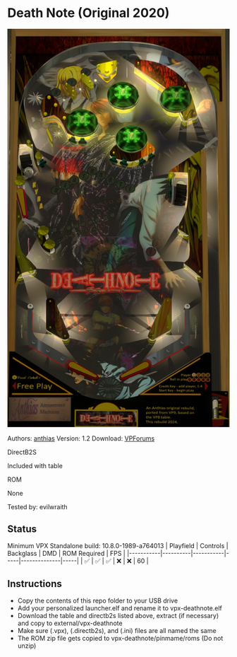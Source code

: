 # Death Note (Original 2020)

![Table Preview](https://github.com/evilwraith/vpx-images/blob/main/vpx-deathnote.jpg)

Authors: [anthias](https://www.vpforums.org/index.php?showuser=9159)
Version: 1.2
Download: [VPForums](https://www.vpforums.org/index.php?app=downloads&showfile=18569)

DirectB2S

Included with table

ROM

None

Tested by: evilwraith

## Status 

Minimum VPX Standalone build: 10.8.0-1989-a764013
| Playfield | Controls | Backglass | DMD | ROM Required | FPS | 
|-----------|----------|-----------|-----|--------------|-----|
| :white_check_mark: | :white_check_mark: | :white_check_mark: | :x: | :x: | 60 |

## Instructions

- Copy the contents of this repo folder to your USB drive
- Add your personalized launcher.elf and rename it to vpx-deathnote.elf
- Download the table and directb2s listed above, extract (if necessary) and copy to external/vpx-deathnote
- Make sure (.vpx), (.directb2s), and (.ini) files are all named the same
- The ROM zip file gets copied to vpx-deathnote/pinmame/roms (Do not unzip)